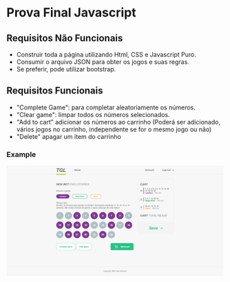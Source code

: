 # Prova Final Javascript

## Requisitos Não Funcionais
- Construir toda a página utilizando Html, CSS e Javascript Puro.
- Consumir o arquivo JSON para obter os jogos e suas regras.
- Se preferir, pode utilizar bootstrap.

## Requisitos Funcionais
- "Complete Game": para completar aleatoriamente os números.
- "Clear game": limpar todos os números selecionados.
- "Add to cart" adicionar os números ao carrinho (Poderá ser adicionado, vários jogos no carrinho, independente se for o mesmo jogo ou não)
- "Delete" apagar um item do carrinho

### Example
![Image of how the program works, picking some numbers to make a bet](src/screenshot/screenshot_1.png)